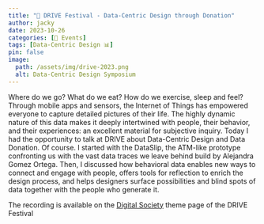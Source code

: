 ```yaml
---
title: "📅 DRIVE Festival - Data-Centric Design through Donation"
author: jacky
date: 2023-10-26
categories: [📅 Events]
tags: [Data-Centric Design 📊]
pin: false
image:
  path: /assets/img/drive-2023.png
  alt: Data-Centric Design Symposium
---
```


Where do we go? What do we eat? How do we exercise, sleep and feel? Through mobile apps and sensors, the Internet of Things has empowered everyone to capture detailed pictures of their life. The highly dynamic nature of this data makes it deeply intertwined with people, their behavior, and their experiences: an excellent material for subjective inquiry. Today I had the opportunity to talk at DRIVE about Data-Centric Design and Data Donation. Of course. I started with the DataSlip, the  ATM-like prototype confronting us with the vast data traces we leave behind build by Alejandra Gomez Ortega. Then, I discussed how behavioral data enables new ways to connect and engage with people, offers tools for reflection to enrich the design process, and helps designers surface possibilities and blind spots of data together with the people who generate it.

The recording is available on the [Digital Society](https://www.clicknl.nl/digital-society/) theme page of the DRIVE Festival
